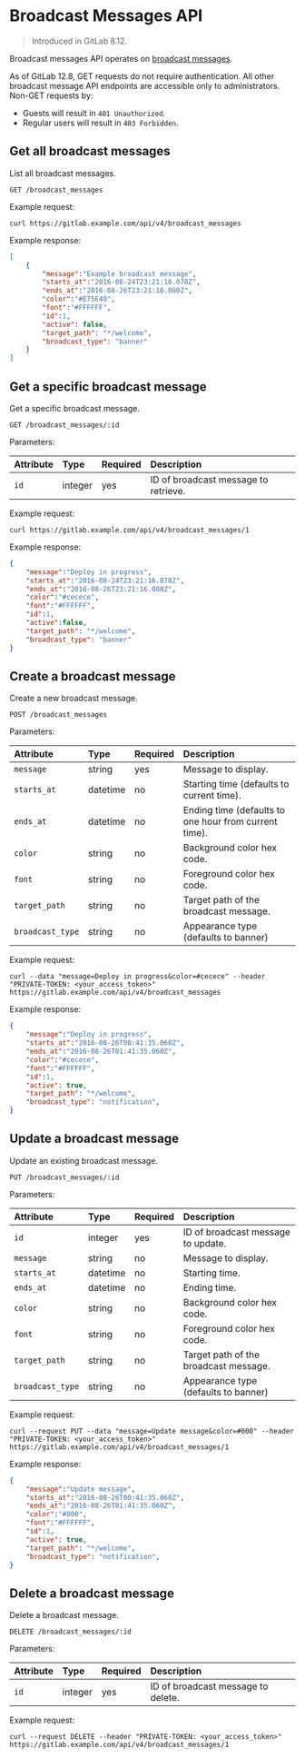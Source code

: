 # Broadcast Messages API

> Introduced in GitLab 8.12.

Broadcast messages API operates on [broadcast messages](../user/admin_area/broadcast_messages.md).

As of GitLab 12.8, GET requests do not require authentication. All other broadcast message API endpoints are accessible only to administrators. Non-GET requests by:

- Guests will result in `401 Unauthorized`.
- Regular users will result in `403 Forbidden`.

## Get all broadcast messages

List all broadcast messages.

```text
GET /broadcast_messages
```

Example request:

```shell
curl https://gitlab.example.com/api/v4/broadcast_messages
```

Example response:

```json
[
    {
        "message":"Example broadcast message",
        "starts_at":"2016-08-24T23:21:16.078Z",
        "ends_at":"2016-08-26T23:21:16.080Z",
        "color":"#E75E40",
        "font":"#FFFFFF",
        "id":1,
        "active": false,
        "target_path": "*/welcome",
        "broadcast_type": "banner"
    }
]
```

## Get a specific broadcast message

Get a specific broadcast message.

```text
GET /broadcast_messages/:id
```

Parameters:

| Attribute | Type    | Required | Description                          |
|:----------|:--------|:---------|:-------------------------------------|
| `id`      | integer | yes      | ID of broadcast message to retrieve. |

Example request:

```shell
curl https://gitlab.example.com/api/v4/broadcast_messages/1
```

Example response:

```json
{
    "message":"Deploy in progress",
    "starts_at":"2016-08-24T23:21:16.078Z",
    "ends_at":"2016-08-26T23:21:16.080Z",
    "color":"#cecece",
    "font":"#FFFFFF",
    "id":1,
    "active":false,
    "target_path": "*/welcome",
    "broadcast_type": "banner"
}
```

## Create a broadcast message

Create a new broadcast message.

```text
POST /broadcast_messages
```

Parameters:

| Attribute   | Type     | Required | Description                                           |
|:------------|:---------|:---------|:------------------------------------------------------|
| `message`   | string   | yes      | Message to display.                                   |
| `starts_at` | datetime | no       | Starting time (defaults to current time).             |
| `ends_at`   | datetime | no       | Ending time (defaults to one hour from current time). |
| `color`     | string   | no       | Background color hex code.                            |
| `font`      | string   | no       | Foreground color hex code.                            |
| `target_path`| string  | no       | Target path of the broadcast message.                 |
| `broadcast_type`| string | no     | Appearance type (defaults to banner)                  |

Example request:

```shell
curl --data "message=Deploy in progress&color=#cecece" --header "PRIVATE-TOKEN: <your_access_token>" https://gitlab.example.com/api/v4/broadcast_messages
```

Example response:

```json
{
    "message":"Deploy in progress",
    "starts_at":"2016-08-26T00:41:35.060Z",
    "ends_at":"2016-08-26T01:41:35.060Z",
    "color":"#cecece",
    "font":"#FFFFFF",
    "id":1,
    "active": true,
    "target_path": "*/welcome",
    "broadcast_type": "notification",
}
```

## Update a broadcast message

Update an existing broadcast message.

```text
PUT /broadcast_messages/:id
```

Parameters:

| Attribute   | Type     | Required | Description                        |
|:------------|:---------|:---------|:-----------------------------------|
| `id`        | integer  | yes      | ID of broadcast message to update. |
| `message`   | string   | no       | Message to display.                |
| `starts_at` | datetime | no       | Starting time.                     |
| `ends_at`   | datetime | no       | Ending time.                       |
| `color`     | string   | no       | Background color hex code.         |
| `font`      | string   | no       | Foreground color hex code.         |
| `target_path`| string  | no       | Target path of the broadcast message. |
| `broadcast_type`| string | no     | Appearance type (defaults to banner) |

Example request:

```shell
curl --request PUT --data "message=Update message&color=#000" --header "PRIVATE-TOKEN: <your_access_token>" https://gitlab.example.com/api/v4/broadcast_messages/1
```

Example response:

```json
{
    "message":"Update message",
    "starts_at":"2016-08-26T00:41:35.060Z",
    "ends_at":"2016-08-26T01:41:35.060Z",
    "color":"#000",
    "font":"#FFFFFF",
    "id":1,
    "active": true,
    "target_path": "*/welcome",
    "broadcast_type": "notification",
}
```

## Delete a broadcast message

Delete a broadcast message.

```shell
DELETE /broadcast_messages/:id
```

Parameters:

| Attribute | Type    | Required | Description                        |
|:----------|:--------|:---------|:-----------------------------------|
| `id`      | integer | yes      | ID of broadcast message to delete. |

Example request:

```shell
curl --request DELETE --header "PRIVATE-TOKEN: <your_access_token>" https://gitlab.example.com/api/v4/broadcast_messages/1
```
